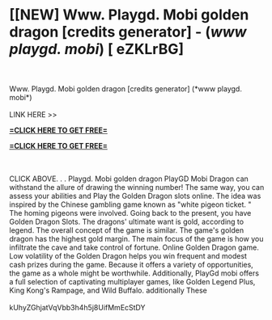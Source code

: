 # [[NEW] Www. Playgd. Mobi golden dragon [credits generator] - (*www playgd. mobi*) [ eZKLrBG]
<br>
<br>Www. Playgd. Mobi golden dragon [credits generator] (*www playgd. mobi*)
<br>
<br>LINK HERE >> 

**[=CLICK HERE TO GET FREE=](https://www.google.com/url?q=https%3A%2F%2Fappbitly.com%2FuxHKU)**


**[=CLICK HERE TO GET FREE=](https://www.google.com/url?q=https%3A%2F%2Fappbitly.com%2FuxHKU)**


<br>
<br>CLICK ABOVE. . . Playgd. Mobi golden dragon PlayGD Mobi Dragon can withstand the allure of drawing the winning number! The same way, you can assess your abilities and Play the Golden Dragon slots online.  The idea was inspired by the Chinese gambling game known as "white pigeon ticket. " The homing pigeons were involved.  Going back to the present, you have Golden Dragon Slots.  The dragons' ultimate want is gold, according to legend.  The overall concept of the game is similar.  The game's golden dragon has the highest gold margin.  The main focus of the game is how you infiltrate the cave and take control of fortune.  Online Golden Dragon game. Low volatility of the Golden Dragon helps you win frequent and modest cash prizes during the game.  Because it offers a variety of opportunities, the game as a whole might be worthwhile. Additionally, PlayGd mobi offers a full selection of captivating multiplayer games, like Golden Legend Plus, King Kong's Rampage, and Wild Buffalo.  additionally These
<br>
<br>kUhyZGhjatVqVbb3h4h5j8UifMmEcStDY
<br>
